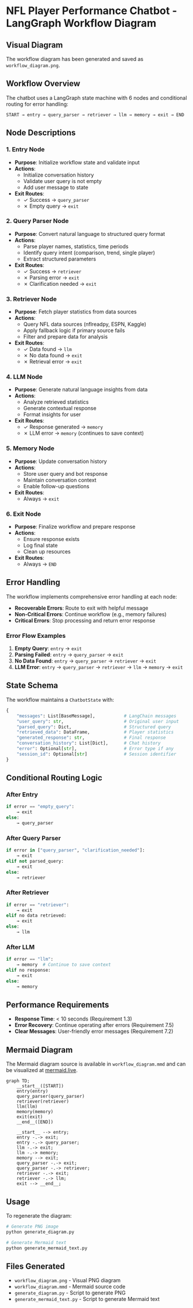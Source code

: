 # NFL Player Performance Chatbot - LangGraph Workflow Diagram

## Visual Diagram

The workflow diagram has been generated and saved as `workflow_diagram.png`.

## Workflow Overview

The chatbot uses a LangGraph state machine with 6 nodes and conditional routing for error handling:

```
START → entry → query_parser → retriever → llm → memory → exit → END
```

## Node Descriptions

### 1. **Entry Node**
- **Purpose**: Initialize workflow state and validate input
- **Actions**:
  - Initialize conversation history
  - Validate user query is not empty
  - Add user message to state
- **Exit Routes**:
  - ✓ Success → `query_parser`
  - ✗ Empty query → `exit`

### 2. **Query Parser Node**
- **Purpose**: Convert natural language to structured query format
- **Actions**:
  - Parse player names, statistics, time periods
  - Identify query intent (comparison, trend, single player)
  - Extract structured parameters
- **Exit Routes**:
  - ✓ Success → `retriever`
  - ✗ Parsing error → `exit`
  - ✗ Clarification needed → `exit`

### 3. **Retriever Node**
- **Purpose**: Fetch player statistics from data sources
- **Actions**:
  - Query NFL data sources (nflreadpy, ESPN, Kaggle)
  - Apply fallback logic if primary source fails
  - Filter and prepare data for analysis
- **Exit Routes**:
  - ✓ Data found → `llm`
  - ✗ No data found → `exit`
  - ✗ Retrieval error → `exit`

### 4. **LLM Node**
- **Purpose**: Generate natural language insights from data
- **Actions**:
  - Analyze retrieved statistics
  - Generate contextual response
  - Format insights for user
- **Exit Routes**:
  - ✓ Response generated → `memory`
  - ✗ LLM error → `memory` (continues to save context)

### 5. **Memory Node**
- **Purpose**: Update conversation history
- **Actions**:
  - Store user query and bot response
  - Maintain conversation context
  - Enable follow-up questions
- **Exit Routes**:
  - Always → `exit`

### 6. **Exit Node**
- **Purpose**: Finalize workflow and prepare response
- **Actions**:
  - Ensure response exists
  - Log final state
  - Clean up resources
- **Exit Routes**:
  - Always → `END`

## Error Handling

The workflow implements comprehensive error handling at each node:

- **Recoverable Errors**: Route to exit with helpful message
- **Non-Critical Errors**: Continue workflow (e.g., memory failures)
- **Critical Errors**: Stop processing and return error response

### Error Flow Examples

1. **Empty Query**: `entry` → `exit`
2. **Parsing Failed**: `entry` → `query_parser` → `exit`
3. **No Data Found**: `entry` → `query_parser` → `retriever` → `exit`
4. **LLM Error**: `entry` → `query_parser` → `retriever` → `llm` → `memory` → `exit`

## State Schema

The workflow maintains a `ChatbotState` with:

```python
{
    "messages": List[BaseMessage],           # LangChain messages
    "user_query": str,                       # Original user input
    "parsed_query": Dict,                    # Structured query
    "retrieved_data": DataFrame,             # Player statistics
    "generated_response": str,               # Final response
    "conversation_history": List[Dict],      # Chat history
    "error": Optional[str],                  # Error type if any
    "session_id": Optional[str]              # Session identifier
}
```

## Conditional Routing Logic

### After Entry
```python
if error == "empty_query":
    → exit
else:
    → query_parser
```

### After Query Parser
```python
if error in ["query_parser", "clarification_needed"]:
    → exit
elif not parsed_query:
    → exit
else:
    → retriever
```

### After Retriever
```python
if error == "retriever":
    → exit
elif no data retrieved:
    → exit
else:
    → llm
```

### After LLM
```python
if error == "llm":
    → memory  # Continue to save context
elif no response:
    → exit
else:
    → memory
```

## Performance Requirements

- **Response Time**: < 10 seconds (Requirement 1.3)
- **Error Recovery**: Continue operating after errors (Requirement 7.5)
- **Clear Messages**: User-friendly error messages (Requirement 7.2)

## Mermaid Diagram

The Mermaid diagram source is available in `workflow_diagram.mmd` and can be visualized at [mermaid.live](https://mermaid.live/).

```mermaid
graph TD;
    __start__([START])
    entry(entry)
    query_parser(query_parser)
    retriever(retriever)
    llm(llm)
    memory(memory)
    exit(exit)
    __end__([END])
    
    __start__ --> entry;
    entry -.-> exit;
    entry -.-> query_parser;
    llm -.-> exit;
    llm -.-> memory;
    memory --> exit;
    query_parser -.-> exit;
    query_parser -.-> retriever;
    retriever -.-> exit;
    retriever -.-> llm;
    exit --> __end__;
```

## Usage

To regenerate the diagram:

```bash
# Generate PNG image
python generate_diagram.py

# Generate Mermaid text
python generate_mermaid_text.py
```

## Files Generated

- `workflow_diagram.png` - Visual PNG diagram
- `workflow_diagram.mmd` - Mermaid source code
- `generate_diagram.py` - Script to generate PNG
- `generate_mermaid_text.py` - Script to generate Mermaid text
